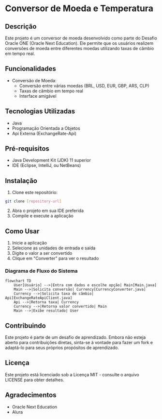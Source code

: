 # Conversor de Moeda e Temperatura

## Descrição

Este projeto é um conversor de moeda desenvolvido como parte do Desafio Oracle ONE (Oracle Next Education). Ele permite que os usuários realizem conversões de moeda entre diferentes moedas utilizando taxas de câmbio em tempo real.

## Funcionalidades

- Conversão de Moeda:
  - Conversão entre várias moedas (BRL, USD, EUR, GBP, ARS, CLP)
  - Taxas de câmbio em tempo real
  - Interface amigável

## Tecnologias Utilizadas

- Java
- Programação Orientada a Objetos
- Api Externa (ExchangeRate-Api)

## Pré-requisitos

- Java Development Kit (JDK) 11 superior
- IDE (Eclipse, IntelliJ, ou NetBeans)

## Instalação

1. Clone este repositório:

```bash
git clone [repository-url]
```

2. Abra o projeto em sua IDE preferida
3. Compile e execute a aplicação

## Como Usar

1. Inicie a aplicação
2. Selecione as unidades de entrada e saída
3. Digite o valor a ser convertido
4. Clique em "Converter" para ver o resultado

### Diagrama de Fluxo do Sistema

```mermaid
flowchart TD
    User[Usuário] -->|Entra com dados e escolhe opção| Main[Main.java]
    Main -->|Solicita conversão| Currency[CurrencyConverter.java]
    Currency -->|Solicita taxa de câmbio| Api[ExchangeRateApiClient.java]
    Api -->|Retorna taxa| Currency
    Currency -->|Retorna valor convertido| Main
    Main -->|Exibe resultado| User

```

## Contribuindo

Este projeto é parte de um desafio de aprendizado. Embora não esteja aberto para contribuições diretas, sinta-se à vontade para fazer um fork e adaptá-lo para seus próprios propósitos de aprendizado.

## Licença

Este projeto está licenciado sob a Licença MIT - consulte o arquivo LICENSE para obter detalhes.

## Agradecimentos

- Oracle Next Education
- Alura
